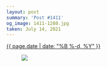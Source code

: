 ```yaml
---
layout: post
summary: 'Post #1411'
og_image: 1411-1280.jpg
taken: July 14, 2021
---
```


<div class="post">
 <time>
  <a href="/1411">
   {{ page.date | date: "%B %-d, %Y" }}
  </a>
 </time>
 <a href="/1411">
  <figure data-taken="7/14/2021">
   <img sizes="(min-width: 700px) 50vw, calc(100vw - 2rem)" src="{{ site.assets_url }}/1411-640.jpg" srcset="{{ site.assets_url }}/1411-320.jpg 320w, {{ site.assets_url }}/1411-640.jpg 640w, {{ site.assets_url }}/1411-960.jpg 960w, {{ site.assets_url }}/1411-1280.jpg 1280w"/>
  </figure>
 </a>
</div>
